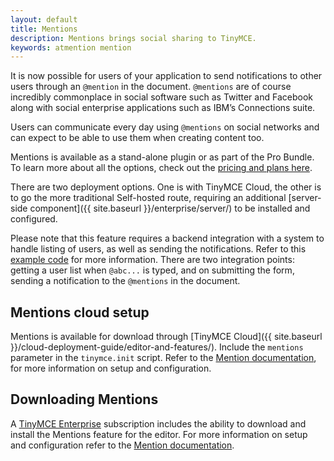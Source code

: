 ```yaml
---
layout: default
title: Mentions
description: Mentions brings social sharing to TinyMCE.
keywords: atmention mention
---
```


It is now possible for users of your application to send notifications to other users through an `@mention` in the document. `@mentions` are of course incredibly commonplace in social software such as Twitter and Facebook along with social enterprise applications such as IBM’s Connections suite.

Users can communicate every day using `@mentions` on social networks and can expect to be able to use them when creating content too.

Mentions is available as a stand-alone plugin or as part of the Pro Bundle. To learn more about all the options, check out the [pricing and plans here](https://www.tiny.cloud/pricing/).

There are two deployment options. One is with TinyMCE Cloud, the other is to go the more traditional Self-hosted route, requiring an additional [server-side component]({{ site.baseurl }}/enterprise/server/) to be installed and configured.

Please note that this feature requires a backend integration with a system to handle listing of users, as well as sending the notifications. Refer to this [example code](https://www.tinymce.com/docs/plugins/mentions/#example) for more information. There are two integration points: getting a user list when `@abc...` is typed, and on submitting the form, sending a notification to the `@mentions` in the document.

## Mentions cloud setup

Mentions is available for download through [TinyMCE Cloud]({{ site.baseurl }}/cloud-deployment-guide/editor-and-features/). Include the `mentions` parameter in the `tinymce.init` script. Refer to the [Mention documentation]({{site.baseurl}}/plugins/mentions/), for more information on setup and configuration.

## Downloading Mentions

A [TinyMCE Enterprise](https://www.tinymce.com/pricing/) subscription includes the ability to download and install the Mentions feature for the editor. For more information on setup and configuration refer to the [Mention documentation]({{site.baseurl}}/plugins/mentions/).


